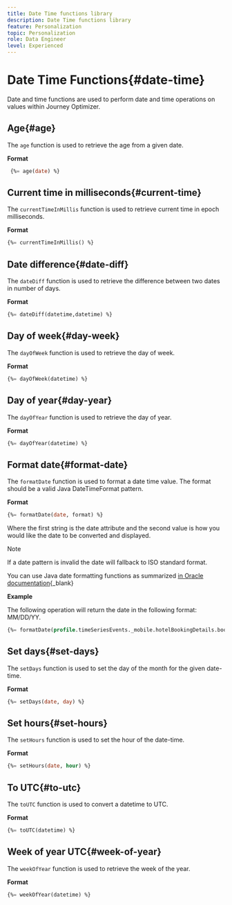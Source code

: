 ```yaml
---
title: Date Time functions library
description: Date Time functions library
feature: Personalization
topic: Personalization
role: Data Engineer
level: Experienced
---
```

# Date Time Functions{#date-time}

Date and time functions are used to perform date and time operations on values within Journey Optimizer.

## Age{#age}

The `age` function is used to retrieve the age from a given date.

**Format**

```sql
 {%= age(date) %}
```

<!--
**Example**

The following operation gets the value of the identity map for the key `example@example.com`.

```sql
 {%= age(date) %}
```
-->

## Current time in milliseconds{#current-time}

The `currentTimeInMillis` function is used to retrieve current time in epoch milliseconds.

**Format**

```sql
{%= currentTimeInMillis() %}
```

<!--
**Example**

The following operation gets all the keys for the map `identityMap`.

```sql
{%= keys(identityMap) %}
```
-->

## Date difference{#date-diff}

The `dateDiff` function is used to retrieve the difference between two dates in number of days.

**Format**

```sql
{%= dateDiff(datetime,datetime) %}
```

<!--
**Example**

The following operation gets all the values for the map `identityMap`.

```sql
{%= values(identityMap) %}
```
-->


## Day of week{#day-week}

The `dayOfWeek` function is used to retrieve the day of week.

**Format**

```sql
{%= dayOfWeek(datetime) %}
```

<!--
**Example**

The following operation gets all the values for the map `identityMap`.

```sql
{%= values(identityMap) %}
```
-->

## Day of year{#day-year}

The `dayOfYear` function is used to retrieve the day of year.

**Format**

```sql
{%= dayOfYear(datetime) %}
```

<!--
**Example**

The following operation gets all the values for the map `identityMap`.

```sql
{%= values(identityMap) %}
```
-->

## Format date{#format-date}

The `formatDate` function is used to format a date time value. The format should be a valid Java DateTimeFormat pattern.

**Format**

```sql
{%= formatDate(date, format) %}
```

Where the first string is the date attribute and the second value is how you would like the date to be converted and displayed.

>[!NOTE]
>
> If a date pattern is invalid the date will fallback to ISO standard format.
>
> You can use Java date formatting functions as summarized [in Oracle documentation](https://docs.oracle.com/javase/8/docs/api/java/time/format/DateTimeFormatter.html){_blank}

**Example**

The following operation will return the date in the following format: MM/DD/YY.

```sql
{%= formatDate(profile.timeSeriesEvents._mobile.hotelBookingDetails.bookingDate, "MM/DD/YY") %}
```

## Set days{#set-days}

The `setDays` function is used to set the day of the month for the given date-time.

**Format**

```sql
{%= setDays(date, day) %}
```

<!--
**Example**

The following operation gets all the values for the map `identityMap`.

```sql
{%= values(identityMap) %}
```
-->

## Set hours{#set-hours}

The `setHours` function is used to set the hour of the date-time.

**Format**

```sql
{%= setHours(date, hour) %}
```

<!--
**Example**

The following operation gets all the values for the map `identityMap`.

```sql
{%= values(identityMap) %}
```
-->


## To UTC{#to-utc}

The `toUTC` function is used to convert a datetime to UTC.


**Format**

```sql
{%= toUTC(datetime) %}
```

<!--
**Example**

The following operation gets all the values for the map `identityMap`.

```sql
{%= values(identityMap) %}
```
-->


## Week of year UTC{#week-of-year}

The `weekOfYear` function is used to retrieve the week of the year.

**Format**

```sql
{%= weekOfYear(datetime) %}
```

<!--
**Example**

The following operation gets all the values for the map `identityMap`.

```sql
{%= values(identityMap) %}
```
-->